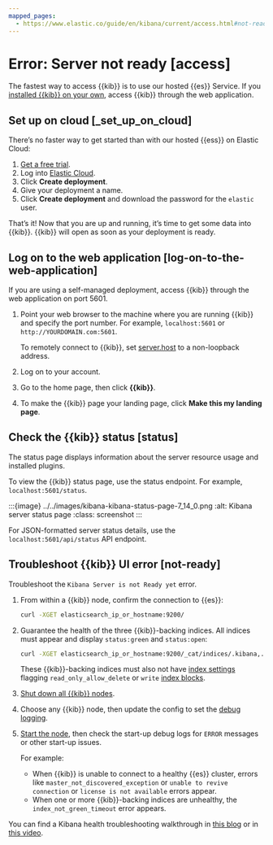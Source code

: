 ```yaml
---
mapped_pages:
  - https://www.elastic.co/guide/en/kibana/current/access.html#not-ready
---
```


# Error: Server not ready [access]

The fastest way to access {{kib}} is to use our hosted {{es}} Service. If you [installed {{kib}} on your own](../../deploy-manage/deploy/self-managed/install-kibana.md), access {{kib}} through the web application.


## Set up on cloud [_set_up_on_cloud]

There’s no faster way to get started than with our hosted {{ess}} on Elastic Cloud:

1. [Get a free trial](https://cloud.elastic.co/registration?page=docs&placement=docs-body).
2. Log into [Elastic Cloud](https://cloud.elastic.co?page=docs&placement=docs-body).
3. Click **Create deployment**.
4. Give your deployment a name.
5. Click **Create deployment** and download the password for the `elastic` user.

That’s it! Now that you are up and running, it’s time to get some data into {{kib}}. {{kib}} will open as soon as your deployment is ready.


## Log on to the web application [log-on-to-the-web-application]

If you are using a self-managed deployment, access {{kib}} through the web application on port 5601.

1. Point your web browser to the machine where you are running {{kib}} and specify the port number. For example, `localhost:5601` or `http://YOURDOMAIN.com:5601`.

    To remotely connect to {{kib}}, set [server.host](../../deploy-manage/deploy/self-managed/configure.md#server-host) to a non-loopback address.

2. Log on to your account.
3. Go to the home page, then click **{{kib}}**.
4. To make the {{kib}} page your landing page, click **Make this my landing page**.


## Check the {{kib}} status [status]

The status page displays information about the server resource usage and installed plugins.

To view the {{kib}} status page, use the status endpoint. For example, `localhost:5601/status`.

:::{image} ../../images/kibana-kibana-status-page-7_14_0.png
:alt: Kibana server status page
:class: screenshot
:::

For JSON-formatted server status details, use the `localhost:5601/api/status` API endpoint.


## Troubleshoot {{kib}} UI error [not-ready]

Troubleshoot the `Kibana Server is not Ready yet` error.

1. From within a {{kib}} node, confirm the connection to {{es}}:

    ```sh
    curl -XGET elasticsearch_ip_or_hostname:9200/
    ```

2. Guarantee the health of the three {{kib}}-backing indices.  All indices must appear and display `status:green` and `status:open`:

    ```sh
    curl -XGET elasticsearch_ip_or_hostname:9200/_cat/indices/.kibana,.kibana_task_manager,.kibana_security_session?v=true
    ```

    These {{kib}}-backing indices must also not have [index settings](https://www.elastic.co/docs/api/doc/elasticsearch/operation/operation-indices-get-settings) flagging `read_only_allow_delete` or `write` [index blocks](https://www.elastic.co/guide/en/elasticsearch/reference/current/index-modules-blocks.html).

3. [Shut down all {{kib}} nodes](../../deploy-manage/maintenance/start-stop-services/start-stop-kibana.md).
4. Choose any {{kib}} node, then update the config to set the [debug logging](../../deploy-manage/monitor/logging-configuration/kibana-log-settings-examples.md#change-overall-log-level).
5. [Start the node](../../deploy-manage/maintenance/start-stop-services/start-stop-kibana.md), then check the start-up debug logs for `ERROR` messages or other start-up issues.

    For example:

    * When {{kib}} is unable to connect to a healthy {{es}} cluster, errors like `master_not_discovered_exception` or `unable to revive connection` or `license is not available` errors appear.
    * When one or more {{kib}}-backing indices are unhealthy, the `index_not_green_timeout` error appears.


You can find a Kibana health troubleshooting walkthrough in [this blog](https://www.elastic.co/blog/troubleshooting-kibana-health) or in [this video](https://www.youtube.com/watch?v=AlgGYcpGvOA).

